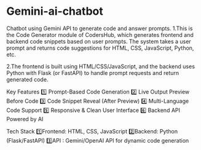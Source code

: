 # Gemini-ai-chatbot
Chatbot using Gemini API to generate code and answer prompts.
1.This is the Code Generator module of CodersHub, which generates frontend and backend code snippets based on user prompts. The system takes a user prompt and returns code suggestions for HTML, CSS, JavaScript, Python, etc. 

2.The frontend is built using HTML/CSS/JavaScript, and the backend uses Python with Flask (or FastAPI) to handle prompt requests and return generated code.

Key Features
1️⃣ Prompt-Based Code Generation
2️⃣ Live Output Preview Before Code
3️⃣ Code Snippet Reveal (After Preview)
4️⃣ Multi-Language Code Support
5️⃣ Responsive & Clean User Interface
6️⃣ Backend API Powered by AI

Tech Stack
1️⃣Frontend: HTML, CSS, JavaScript
2️⃣Backend: Python (Flask/FastAPI)
3️⃣API : Gemini/OpenAI API for dynamic code generation

